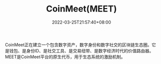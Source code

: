 ﻿---
weight: 
title: "CoinMeet(MEET)"
description: "CoinMeet正在建立一个包含数字资产，数字身份和数字社交的区块链生态圈"
date: 2022-03-25T21:57:40+08:00
lastmod: 2022-03-25T16:45:40+08:00
draft: false
authors: ["Metabd"]
featuredImage: "coinmeetmeet.webp"
link: ""
tags: ["数字代币","CoinMeet(MEET)"]
categories: ["navigation"]
navigation: ["数字代币"]
lightgallery: true
toc: true
pinned: false
recommend: false
recommend1: false
---
CoinMeet正在建立一个包含数字资产，数字身份和数字社交的区块链生态圈。它是钱包、是身份ID、是社交工具、是交易纽带、是数字经济时代的价值路由器。MEET是CoinMeet平台的原生代币，用于生态系统的激励机制。
